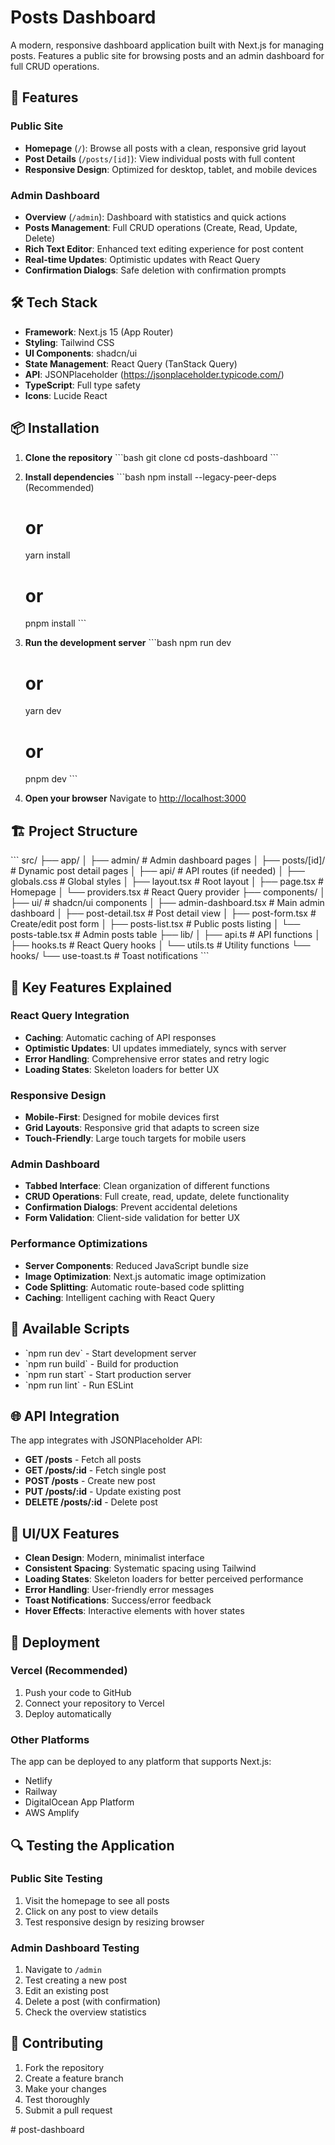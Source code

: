 # Posts Dashboard

A modern, responsive dashboard application built with Next.js for managing posts. Features a public site for browsing posts and an admin dashboard for full CRUD operations.

## 🚀 Features

### Public Site
- **Homepage** (`/`): Browse all posts with a clean, responsive grid layout
- **Post Details** (`/posts/[id]`): View individual posts with full content
- **Responsive Design**: Optimized for desktop, tablet, and mobile devices

### Admin Dashboard
- **Overview** (`/admin`): Dashboard with statistics and quick actions
- **Posts Management**: Full CRUD operations (Create, Read, Update, Delete)
- **Rich Text Editor**: Enhanced text editing experience for post content
- **Real-time Updates**: Optimistic updates with React Query
- **Confirmation Dialogs**: Safe deletion with confirmation prompts

## 🛠️ Tech Stack

- **Framework**: Next.js 15 (App Router)
- **Styling**: Tailwind CSS
- **UI Components**: shadcn/ui
- **State Management**: React Query (TanStack Query)
- **API**: JSONPlaceholder (https://jsonplaceholder.typicode.com/)
- **TypeScript**: Full type safety
- **Icons**: Lucide React

## 📦 Installation

1. **Clone the repository**
   \`\`\`bash
   git clone <repository-url>
   cd posts-dashboard
   \`\`\`

2. **Install dependencies**
   \`\`\`bash
   npm install --legacy-peer-deps (Recommended)
   # or
   yarn install
   # or
   pnpm install
   \`\`\`

3. **Run the development server**
   \`\`\`bash
   npm run dev
   # or
   yarn dev
   # or
   pnpm dev
   \`\`\`

4. **Open your browser**
   Navigate to [http://localhost:3000](http://localhost:3000)

## 🏗️ Project Structure

\`\`\`
src/
├── app/
│   ├── admin/                 # Admin dashboard pages
│   ├── posts/[id]/           # Dynamic post detail pages
│   ├── api/                  # API routes (if needed)
│   ├── globals.css           # Global styles
│   ├── layout.tsx            # Root layout
│   ├── page.tsx              # Homepage
│   └── providers.tsx         # React Query provider
├── components/
│   ├── ui/                   # shadcn/ui components
│   ├── admin-dashboard.tsx   # Main admin dashboard
│   ├── post-detail.tsx       # Post detail view
│   ├── post-form.tsx         # Create/edit post form
│   ├── posts-list.tsx        # Public posts listing
│   └── posts-table.tsx       # Admin posts table
├── lib/
│   ├── api.ts               # API functions
│   ├── hooks.ts             # React Query hooks
│   └── utils.ts             # Utility functions
└── hooks/
    └── use-toast.ts         # Toast notifications
\`\`\`

## 🎯 Key Features Explained

### React Query Integration
- **Caching**: Automatic caching of API responses
- **Optimistic Updates**: UI updates immediately, syncs with server
- **Error Handling**: Comprehensive error states and retry logic
- **Loading States**: Skeleton loaders for better UX

### Responsive Design
- **Mobile-First**: Designed for mobile devices first
- **Grid Layouts**: Responsive grid that adapts to screen size
- **Touch-Friendly**: Large touch targets for mobile users

### Admin Dashboard
- **Tabbed Interface**: Clean organization of different functions
- **CRUD Operations**: Full create, read, update, delete functionality
- **Confirmation Dialogs**: Prevent accidental deletions
- **Form Validation**: Client-side validation for better UX

### Performance Optimizations
- **Server Components**: Reduced JavaScript bundle size
- **Image Optimization**: Next.js automatic image optimization
- **Code Splitting**: Automatic route-based code splitting
- **Caching**: Intelligent caching with React Query

## 🔧 Available Scripts

- \`npm run dev\` - Start development server
- \`npm run build\` - Build for production
- \`npm run start\` - Start production server
- \`npm run lint\` - Run ESLint

## 🌐 API Integration

The app integrates with JSONPlaceholder API:
- **GET /posts** - Fetch all posts
- **GET /posts/:id** - Fetch single post
- **POST /posts** - Create new post
- **PUT /posts/:id** - Update existing post
- **DELETE /posts/:id** - Delete post

## 🎨 UI/UX Features

- **Clean Design**: Modern, minimalist interface
- **Consistent Spacing**: Systematic spacing using Tailwind
- **Loading States**: Skeleton loaders for better perceived performance
- **Error Handling**: User-friendly error messages
- **Toast Notifications**: Success/error feedback
- **Hover Effects**: Interactive elements with hover states

## 🚀 Deployment

### Vercel (Recommended)
1. Push your code to GitHub
2. Connect your repository to Vercel
3. Deploy automatically

### Other Platforms
The app can be deployed to any platform that supports Next.js:
- Netlify
- Railway
- DigitalOcean App Platform
- AWS Amplify

## 🔍 Testing the Application

### Public Site Testing
1. Visit the homepage to see all posts
2. Click on any post to view details
3. Test responsive design by resizing browser

### Admin Dashboard Testing
1. Navigate to `/admin`
2. Test creating a new post
3. Edit an existing post
4. Delete a post (with confirmation)
5. Check the overview statistics

## 🤝 Contributing

1. Fork the repository
2. Create a feature branch
3. Make your changes
4. Test thoroughly
5. Submit a pull request

#   p o s t - d a s h b o a r d  
 